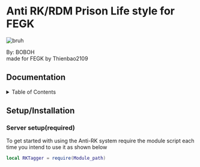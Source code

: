 # Anti RK/RDM Prison Life style for FEGK

![bruh](https://c.tenor.com/QMf9LfAy5yEAAAAd/rdm-garrys-mod.gif)

By: BOBOH                         
made for FEGK by Thienbao2109

## Documentation
<!-- TABLE OF CONTENTS -->
<details>
  <summary>Table of Contents</summary>
  <ol>
    <li>
      <a href="#getting-started">Getting Started</a>
      <ul>
        <li><a href="#Setup-Installation">Setup/Installation</a></li>
      </ul>
    </li>
  </ol>
</details>

## Setup/Installation

### Server setup(required)
To get started with using the Anti-RK system require the module script each time you intend to use it as shown below
```lua
local RKTagger = require(Module_path)
```

